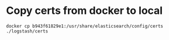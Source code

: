 # Copy certs from docker to local
```
docker cp b943f61829e1:/usr/share/elasticsearch/config/certs ./logstash/certs
```